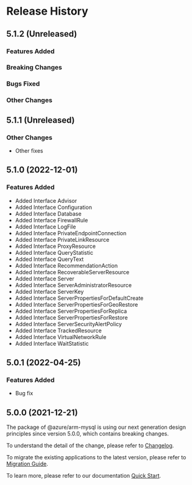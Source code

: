 # Release History

## 5.1.2 (Unreleased)

### Features Added

### Breaking Changes

### Bugs Fixed

### Other Changes

## 5.1.1 (Unreleased)

### Other Changes

  - Other fixes

## 5.1.0 (2022-12-01)
    
### Features Added

  - Added Interface Advisor
  - Added Interface Configuration
  - Added Interface Database
  - Added Interface FirewallRule
  - Added Interface LogFile
  - Added Interface PrivateEndpointConnection
  - Added Interface PrivateLinkResource
  - Added Interface ProxyResource
  - Added Interface QueryStatistic
  - Added Interface QueryText
  - Added Interface RecommendationAction
  - Added Interface RecoverableServerResource
  - Added Interface Server
  - Added Interface ServerAdministratorResource
  - Added Interface ServerKey
  - Added Interface ServerPropertiesForDefaultCreate
  - Added Interface ServerPropertiesForGeoRestore
  - Added Interface ServerPropertiesForReplica
  - Added Interface ServerPropertiesForRestore
  - Added Interface ServerSecurityAlertPolicy
  - Added Interface TrackedResource
  - Added Interface VirtualNetworkRule
  - Added Interface WaitStatistic
    
## 5.0.1 (2022-04-25)

### Features Added

  - Bug fix

## 5.0.0 (2021-12-21)

The package of @azure/arm-mysql is using our next generation design principles since version 5.0.0, which contains breaking changes.

To understand the detail of the change, please refer to [Changelog](https://aka.ms/js-track2-changelog).

To migrate the existing applications to the latest version, please refer to [Migration Guide](https://aka.ms/js-track2-migration-guide).

To learn more, please refer to our documentation [Quick Start](https://aka.ms/azsdk/js/mgmt/quickstart ).
